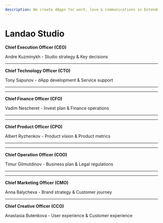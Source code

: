 ```yaml
---
description: We create dApps for work, love & communications in Extended Reality
---
```


# Landao Studio

**Chief Execution Officer (CEO)**

Andre Kuzminykh - Studio strategy & Key decisions



****

**Chief Technology Officer (CTO)**

Tony Sapunov - dApp development & Service support

****

****

**Chief Finance Officer (CFO)**

Vadim Nescheret - Invest plan & Finance operations

****

****

**Chief Product Officer (CPO)**

Albert Ryzhenkov - Product vision & Product metrics

****

****

**Chief Operation Officer (COO)**

Timur Gilmutdinov - Business plan & Legal regulations

****

****

**Chief Marketing Officer (CMO)**

Anna Balycheva - Brand strategy & Customer journey&#x20;



****

**Chief Creative Officer (CCO)**

Anastasia Butenkova - User experience & Customer experience

